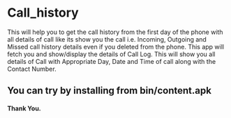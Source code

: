 # Call_history
 
This will help you to get the call history from the first day of the phone with all details of call like its show you the call i.e. Incoming, Outgoing and Missed call history details even if you deleted from the phone.
This app will fetch you and show/display the details of Call Log.
This will show you all details of Call with Appropriate Day, Date and Time of call along with the Contact Number.

## You can try by installing from bin/content.apk



#### Thank You.
